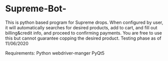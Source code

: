 # Supreme-Bot-
This is python based program for Supreme drops. When configured by user, 
it will automatically searches for desired products, add to cart, and fill out billing&amp;credit info, 
and proceed to confirming payments. You are free to use this but cannot guarantee copping the desired product. 
Testing phase as of 11/06/2020


Requirements:
  Python
  webdriver-manger
  PyQt5
  
